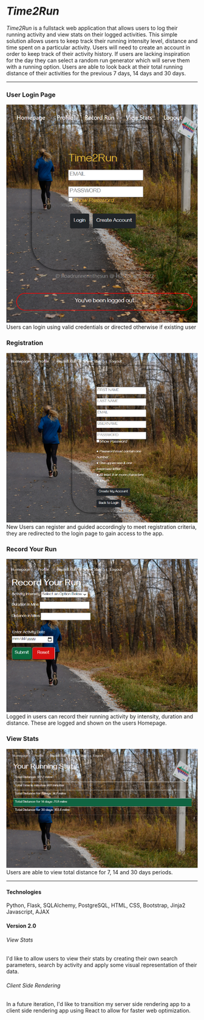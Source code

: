 *Time2Run*
===========

*Time2Run* is a fullstack web application that allows users to log their running activity and view stats on their logged activities. This simple solution allows users to keep track their running intensity level, distance and time spent on a particular activity. Users will need to create an account in order to keep track of their activity history. If users are lacking inspiration for the day they can select a random run generator which will serve them with a running option. Users are able to look back at their total running distance of their activities for the previous 7 days, 14 days and 30 days.

***
### User Login Page
![Homepage](https://raw.githubusercontent.com/roadrunnerinthesun/Time2Run/master/static/img/Login.png)
Users can login using valid credentials or directed otherwise if existing user

### Registration
![Registration](https://raw.githubusercontent.com/roadrunnerinthesun/Time2Run/master/static/img/Registration.png)
New Users can register and guided accordingly to meet registration criteria, they are redirected to the login page to gain access to the app.

### Record Your Run
![Record Your Run](https://raw.githubusercontent.com/roadrunnerinthesun/Time2Run/master/static/img/record-your-run.png)
Logged in users can record their running activity by intensity, duration and distance. These are logged and shown on the users Homepage.

### View Stats
![View Stats](https://raw.githubusercontent.com/roadrunnerinthesun/Time2Run/master/static/img/view-stats.png)
Users are able to view total distance for 7, 14 and 30 days periods. 

***

#### Technologies
Python, Flask, SQLAlchemy, PostgreSQL,
HTML, CSS, Bootstrap, Jinja2
Javascript, AJAX


#### Version 2.0

###### View Stats
I'd like to allow users to view their stats by creating their own search parameters, search by activity and apply some visual representation of their data.

###### Client Side Rendering
In a future iteration, I'd like to transition my server side rendering app to a client side rendering app using React to allow for faster web optimization.
